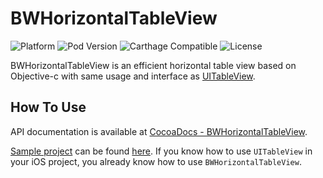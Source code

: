 BWHorizontalTableView
=========
![Platform](https://img.shields.io/badge/platform-iOS-brightgreen.svg)
![Pod Version](https://img.shields.io/badge/pod-v1.0.0-brightgreen.svg)
![Carthage Compatible](https://img.shields.io/badge/Carthage-compatible-brightgreen.svg)
![License](https://img.shields.io/badge/license-MIT-blue.svg)

BWHorizontalTableView is an efficient horizontal table view based on Objective-c with same usage and interface as [UITableView](https://developer.apple.com/library/ios/documentation/UIKit/Reference/UITableView_Class/index.html).

How To Use
----------
API documentation is available at [CocoaDocs - BWHorizontalTableView](http://cocoadocs.org/docsets/BWHorizontalTableView/).

[Sample project](https://github.com/BurrowsWang/BWHorizontalTableView/archive/master.zip) can be found [here](https://github.com/BurrowsWang/BWHorizontalTableView/tree/master/Examples). If you know how to use `UITableView` in your iOS project, you already know how to use `BWHorizontalTableView`.
